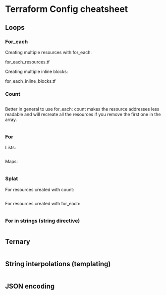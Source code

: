 # Terraform Config cheatsheet
## Loops
### For_each
Creating multiple resources with for_each:

for_each_resources.tf

Creating multiple inline blocks:

for_each_inline_blocks.tf

### Count
```

```
Better in general to use for_each: count makes the resource addresses less readable and will recreate all the resources if you remove the first one in the array.
```

```
### For
Lists:
```

```
Maps:
```

```
### Splat
For resources created with count:
```

```
For resources created with for_each:
```

```
### For in strings (string directive)
```

```
## Ternary
```

```
## String interpolations (templating)
```

```
## JSON encoding
```

```
